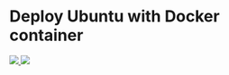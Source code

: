 # Deploy Ubuntu with Docker container

<a href="https://portal.azure.com/#create/Microsoft.Template/uri/https:%3A%2F%2Fraw.githubusercontent.com%2Fneilpeterson%2Fnepeters-azure-templates%2Fmaster%2Fubuntu-docker%2FDockerOnUbuntuServer.json" target="_blank">
    <img src="http://azuredeploy.net/deploybutton.png"/>
</a>
<a href="http://armviz.io/#/?load=https%3A%2F%2Fraw.githubusercontent.com%2Fneilpeterson%2Fnepeters-azure-templates%2Fmaster%2Fubuntu-docker%2FDockerOnUbuntuServer.json" target="_blank">
    <img src="http://armviz.io/visualizebutton.png"/>
</a>
